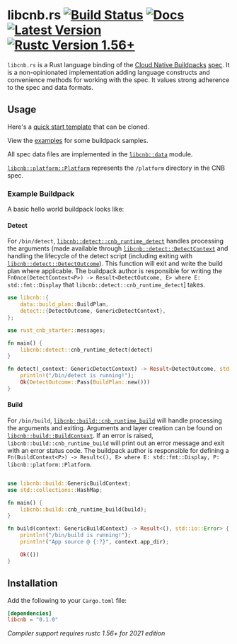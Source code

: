 # libcnb.rs [![Build Status]][ci] [![Docs]][docs.rs] [![Latest Version]][crates.io] [![Rustc Version 1.56+]][rustc]

[Build Status]: https://img.shields.io/github/workflow/status/Malax/libcnb/Rust/master
[ci]: https://github.com/Malax/libcnb/actions?query=branch%3Amaster
[Docs]: https://img.shields.io/docsrs/libcnb
[docs.rs]: https://docs.rs/libcnb/*/libcnb/
[Latest Version]: https://img.shields.io/crates/v/libcnb.svg
[crates.io]: https://crates.io/crates/libcnb
[Rustc Version 1.56+]: https://img.shields.io/badge/rustc-1.56+-lightgray.svg
[rustc]: https://blog.rust-lang.org/2021/10/21/Rust-1.56.0.html

`libcnb.rs` is a Rust language binding of the [Cloud Native Buildpacks](https://buildpacks.io) [spec](https://github.com/buildpacks/spec). It is a non-opinionated implementation adding language constructs and convenience methods for working with the spec. It values strong adherence to the spec and data formats.

## Usage

Here's a [quick start template](https://github.com/Malax/rust-cnb-starter) that can be cloned.

View the [examples](./examples) for some buildpack samples.

All spec data files are implemented in the [`libcnb::data`](https://docs.rs/libcnb/*/libcnb/data/index.html) module.

[`libcnb::platform::Platform`](https://docs.rs/libcnb/*/libcnb/platform/trait.Platform.html) represents the `/platform` directory in the CNB spec.


### Example Buildpack

A basic hello world buildpack looks like:

#### Detect

For `/bin/detect`, [`libcnb::detect::cnb_runtime_detect`](https://docs.rs/libcnb/*/libcnb/detect/fn.cnb_runtime_detect.html) handles processing the arguments (made available through [`libcnb::detect::DetectContext`](https://docs.rs/libcnb/*/libcnb/detect/struct.DetectContext.html) and handling the lifecycle of the detect script (including exiting with [`libcnb::detect::DetectOutcome`](https://docs.rs/libcnb/*/libcnb/detect/enum.DetectOutcome.html)). This function will exit and write the build plan where applicable. The buildpack author is responsible for writing the `FnOnce(DetectContext<P>) -> Result<DetectOutcome, E> where E: std::fmt::Display` that `libcnb::detect::cnb_runtime_detect`] takes.


```rust
use libcnb::{
    data::build_plan::BuildPlan,
    detect::{DetectOutcome, GenericDetectContext},
};

use rust_cnb_starter::messages;

fn main() {
    libcnb::detect::cnb_runtime_detect(detect)
}

fn detect(_context: GenericDetectContext) -> Result<DetectOutcome, std::io::Error> {
    println!("/bin/detect is running!");
    Ok(DetectOutcome::Pass(BuildPlan::new()))
}
```

#### Build

For `/bin/build`, [`libcnb::build::cnb_runtime_build`](https://docs.rs/libcnb/*/libcnb/build/fn.cnb_runtime_build.html) will handle processing the arguments and exiting. Arguments and layer creation can be found on [`libcnb::build::BuildContext`](https://docs.rs/libcnb/*/libcnb/build/index.html). If an error is raised, `libcnb::build::cnb_runtime_build` will print out an error message and exit with an error status code. The buildpack author is responsible for defining a `Fn(BuildContext<P>) -> Result<(), E> where E: std::fmt::Display, P: libcnb::platform::Platform`.

```rust

use libcnb::build::GenericBuildContext;
use std::collections::HashMap;

fn main() {
    libcnb::build::cnb_runtime_build(build);
}

fn build(context: GenericBuildContext) -> Result<(), std::io::Error> {
    println!("/bin/build is running!");
    println!("App source @ {:?}", context.app_dir);

    Ok(())
}
```

## Installation
Add the following to your `Cargo.toml` file:

```toml
[dependencies]
libcnb = "0.1.0"
```

*Compiler support requires rustc 1.56+ for 2021 edition*
